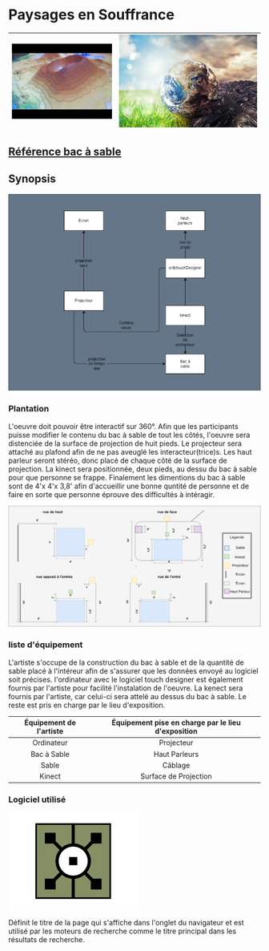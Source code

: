 # Paysages en Souffrance
| ![synopsis](img/bacsable.jpg) | ![synopsis](img/terrepolluer.jpg) |
|-------|-------|

## [Référence bac à sable](https://journals.openedition.org/mappemonde/7890)

## Synopsis

![synopsis](img/synopsis_pes.drawio.png) 


### Plantation


L'oeuvre doit pouvoir être interactif sur 360°. Afin que les participants puisse modifier le contenu du bac à sable de tout les côtés,
l'oeuvre sera distenciée de la surface de projection de huit pieds. Le projecteur sera attaché au plafond afin de ne pas aveuglé les interacteur(trice)s.
Les haut parleur seront stéréo, donc placé de chaque côté de la surface de projection. La kinect sera positionnée, deux pieds, au dessu du bac à sable
pour que personne se frappe. Finalement les dimentions du bac à sable sont de 4'x 4'x 3,8' afin d'accueillir une bonne quntité de personne et de faire en sorte
que personne éprouve des difficultés à intéragir.

![plantation](img/plantation.png)

### liste d'équipement

L'artiste s'occupe de la construction du bac à sable et de la quantité de sable placé à l'intéreur afin de s'assurer que les données envoyé au logiciel soit précises.
l'ordinateur avec le logiciel touch designer est également fournis par l'artiste pour facilité l'instalation de l'oeuvre. La kenect sera fournis par l'artiste, car celui-ci
sera attelé au dessus du bac à sable. Le reste est pris en charge par le lieu d'exposition.

| Équipement de l'artiste | Équipement pise en charge par le lieu d'exposition |
| :---: | :---: |
| Ordinateur | Projecteur |
| Bac à Sable | Haut Parleurs |
| Sable | Câblage |
| Kinect | Surface de Projection |


### Logiciel utilisé

![touchdesigner](img/touchdesigner.png)

Définit le titre de la page qui s'affiche dans l'onglet du navigateur et est utilisé par les moteurs de recherche comme le titre principal dans les résultats de recherche.




